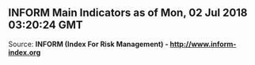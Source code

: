 ## INFORM Main Indicators as of Mon, 02 Jul 2018 03:20:24 GMT

Source: **INFORM (Index For Risk Management) - http://www.inform-index.org**